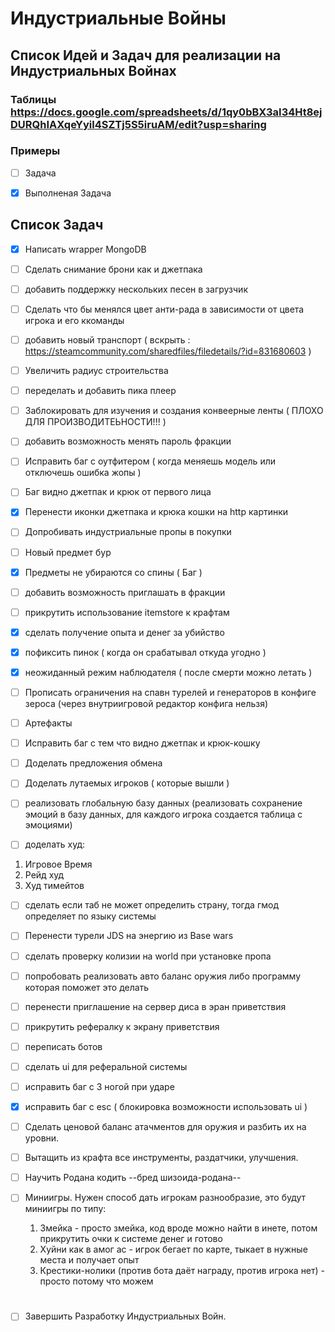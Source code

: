 # Индустриальные Войны

## Список Идей и Задач для реализации на Индустриальных Войнах

### Таблицы https://docs.google.com/spreadsheets/d/1qy0bBX3aI34Ht8ejDURQhIAXqeYyil4SZTj5S5iruAM/edit?usp=sharing

### Примеры

- [ ] Задача

- [x] Выполненая Задача

## Список Задач

- [x] Написать wrapper MongoDB

- [ ] Сделать снимание брони как и джетпака

- [ ] добавить поддержку нескольких песен в загрузчик

- [ ] Сделать что бы менялся цвет анти-рада в зависимости от цвета игрока и его ккоманды

- [ ] добавить новый транспорт ( вскрыть : https://steamcommunity.com/sharedfiles/filedetails/?id=831680603 )

- [ ] Увеличить радиус строительства

- [ ] переделать и добавить пика плеер

- [ ] Заблокировать для изучения и создания конвеерные ленты ( ПЛОХО ДЛЯ ПРОИЗВОДИТЕЬНОСТИ!!! )

- [ ] добавить возможность менять пароль фракции

- [ ] Исправить баг с оутфитером ( когда меняешь модель или отключешь ошибка жопы )

- [ ] Баг видно джетпак и крюк от первого лица

- [x] Перенести иконки джетпака и крюка кошки на http картинки

- [ ] Допробивать индустриальные пропы в покупки

- [ ] Новый предмет бур

- [x] Предметы не убираются со спины ( Баг )

- [ ] добавить возможность приглашать в фракции

- [ ] прикрутить использование itemstore к крафтам

- [x] сделать получение опыта и денег за убийство

- [x] пофиксить пинок ( когда он срабатывал откуда угодно )

- [x] неожиданный режим наблюдателя ( после смерти можно летать )

- [ ] Прописать ограничения на спавн турелей и генераторов в конфиге зероса (через внутриигровой редактор конфига нельзя)

- [ ] Артефакты

- [ ] Исправить баг с тем что видно джетпак и крюк-кошку

- [ ] Доделать предложения обмена

- [ ] Доделать лутаемых игроков ( которые вышли )

- [ ] реализовать глобальную базу данных (реализовать сохранение эмоций в базу данных, для каждого игрока создается таблица с эмоциями)

- [ ] доделать худ:
1. Игровое Время
2. Рейд худ
3. Худ тимейтов

- [ ] сделать если таб не может определить страну, тогда гмод определяет по языку системы

- [ ] Перенести турели JDS на энергию из Base wars

- [ ] сделать проверку колизии на world при установке пропа

- [ ] попробовать реализовать авто баланс оружия либо программу которая поможет это делать

- [ ] перенести приглашение на сервер диса в эран приветствия

- [ ] прикрутить рефералку к экрану приветствия

- [ ] переписать ботов

- [ ] сделать ui для реферальной системы

- [ ] исправить баг с 3 ногой при ударе

- [x] исправить баг с esc ( блокировка возможности использовать ui ) 

- [ ] Сделать ценовой баланс атачментов для оружия и разбить их на уровни.

- [ ] Вытащить из крафта все инструменты, раздатчики, улучшения.

- [ ] Научить Родана кодить
--бред шизоида-родана--
- [ ] Миниигры. Нужен способ дать игрокам разнообразие, это будут миниигры по типу:
    1. Змейка - просто змейка, код вроде можно найти в инете, потом прикрутить очки к системе денег и готово
    2. Хуйни как в амог ас - игрок бегает по карте, тыкает в нужные места и получает опыт
    3. Крестики-нолики (против бота даёт награду, против игрока нет) - просто потому что можем

# 
- [ ] Завершить Разработку Индустриальных Войн.
